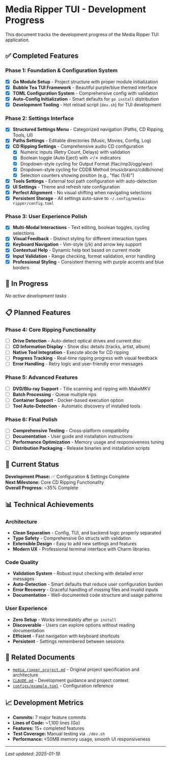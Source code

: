 # Media Ripper TUI - Development Progress

This document tracks the development progress of the Media Ripper TUI application.

## ✅ Completed Features

### Phase 1: Foundation & Configuration System
- [x] **Go Module Setup** - Project structure with proper module initialization
- [x] **Bubble Tea TUI Framework** - Beautiful purple/blue themed interface
- [x] **TOML Configuration System** - Comprehensive config with validation
- [x] **Auto-Config Initialization** - Smart defaults for `go install` distribution
- [x] **Development Tooling** - Hot reload script (`dev.sh`) for TUI development

### Phase 2: Settings Interface
- [x] **Structured Settings Menu** - Categorized navigation (Paths, CD Ripping, Tools, UI)
- [x] **Paths Settings** - Editable directories (Music, Movies, Config, Log)
- [x] **CD Ripping Settings** - Comprehensive audio CD configuration
  - [x] Numeric inputs (Retry Count, Delays) with validation
  - [x] Boolean toggle (Auto Eject) with ✓/✗ indicators
  - [x] Dropdown-style cycling for Output Format (flac/mp3/ogg/wav)
  - [x] Dropdown-style cycling for CDDB Method (musicbrainz/cddb/none)
  - [x] Selection counters showing position (e.g., "flac (1/4)")
- [x] **Tools Settings** - External tool path configuration with auto-detection
- [x] **UI Settings** - Theme and refresh rate configuration
- [x] **Perfect Alignment** - No visual shifting when navigating selections
- [x] **Persistent Storage** - All settings auto-save to `~/.config/media-ripper/config.toml`

### Phase 3: User Experience Polish
- [x] **Multi-Modal Interactions** - Text editing, boolean toggles, cycling selections
- [x] **Visual Feedback** - Distinct styling for different interaction types
- [x] **Keyboard Navigation** - Vim-style (j/k) and arrow key support
- [x] **Contextual Help** - Dynamic help text based on current mode
- [x] **Input Validation** - Range checking, format validation, error handling
- [x] **Professional Styling** - Consistent theming with purple accents and blue borders

## 🚧 In Progress

*No active development tasks*

## 📋 Planned Features

### Phase 4: Core Ripping Functionality
- [ ] **Drive Detection** - Auto-detect optical drives and current disc
- [ ] **CD Information Display** - Show disc details (tracks, artist, album)
- [ ] **Native Tool Integration** - Execute abcde for CD ripping
- [ ] **Progress Tracking** - Real-time ripping progress with visual feedback
- [ ] **Error Handling** - Retry logic and user-friendly error messages

### Phase 5: Advanced Features
- [ ] **DVD/Blu-ray Support** - Title scanning and ripping with MakeMKV
- [ ] **Batch Processing** - Queue multiple rips
- [ ] **Container Support** - Docker-based execution option
- [ ] **Tool Auto-Detection** - Automatic discovery of installed tools

### Phase 6: Final Polish
- [ ] **Comprehensive Testing** - Cross-platform compatibility
- [ ] **Documentation** - User guide and installation instructions
- [ ] **Performance Optimization** - Memory usage and responsiveness tuning
- [ ] **Distribution Packaging** - Release binaries and installation scripts

## 🎯 Current Status

**Development Phase:** ✅ Configuration & Settings Complete  
**Next Milestone:** Core CD Ripping Functionality  
**Overall Progress:** ~35% Complete

## 📊 Technical Achievements

### Architecture
- **Clean Separation** - Config, TUI, and backend logic properly separated
- **Type Safety** - Comprehensive Go structs with validation
- **Extensible Design** - Easy to add new settings and features
- **Modern UX** - Professional terminal interface with Charm libraries

### Code Quality
- **Validation System** - Robust input checking with detailed error messages
- **Auto-Detection** - Smart defaults that reduce user configuration burden
- **Error Recovery** - Graceful handling of missing files and invalid inputs
- **Documentation** - Well-documented code structure and usage patterns

### User Experience
- **Zero Setup** - Works immediately after `go install`
- **Discoverable** - Users can explore options without reading documentation
- **Efficient** - Fast navigation with keyboard shortcuts
- **Persistent** - Settings remembered between sessions

## 🔗 Related Documents

- [`media_ripper_project.md`](./media_ripper_project.md) - Original project specification and architecture
- [`CLAUDE.md`](./CLAUDE.md) - Development guidance and project context
- [`configs/example.toml`](./configs/example.toml) - Configuration reference

## 📈 Development Metrics

- **Commits:** 7 major feature commits
- **Lines of Code:** ~1,100 lines (Go)
- **Features:** 15+ completed features
- **Test Coverage:** Manual testing via `./dev.sh`
- **Performance:** <50MB memory usage, smooth UI responsiveness

---

*Last updated: 2025-01-19*